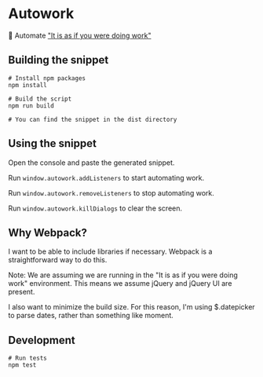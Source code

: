 # Autowork

🤖 Automate ["It is as if you were doing work"](https://pippinbarr.github.io/itisasifyouweredoingwork/)

## Building the snippet

```
# Install npm packages
npm install

# Build the script
npm run build

# You can find the snippet in the dist directory
```

## Using the snippet

Open the console and paste the generated snippet.

Run `window.autowork.addListeners` to start automating work.

Run `window.autowork.removeListeners` to stop automating work.

Run `window.autowork.killDialogs` to clear the screen.

## Why Webpack?

I want to be able to include libraries if necessary. Webpack is a straightforward way to do this. 

Note: We are assuming we are running in the "It is as if you were doing work" environment. This means we assume jQuery and jQuery UI are present.

I also want to minimize the build size. For this reason, I'm using $.datepicker to parse dates, rather than something like moment.

## Development

```
# Run tests
npm test
```